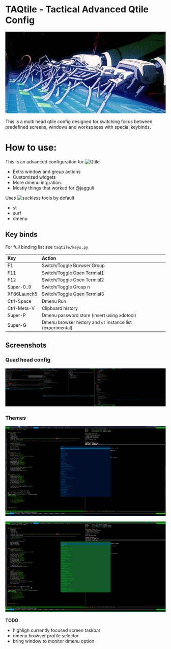 # TAQtile - Tactical Advanced Qtile Config 

![TAQtile Operator](ghost-in-the-shell-fingers.jpg)

This is a multi head qtile config designed for switching focus between
predefined screens, windows and workspaces with special keybinds.


# How to use:

This is an advanced configuration for ![Qtile](https://github.com/qtile)

- Extra window and group actions 
- Customized widgets
- More dmenu intgration.
- Mostly things that worked for @jagguli


Uses ![suckless](https://suckless.org) tools by default

- st
- surf
- dmenu

## Key binds

For full binding list see `taqtile/keys.py`

| Key  | Action  |
|:--|:--|
| F1   | Switch/Toggle Browser Group |
| F11  | Switch/Toggle Open Termial1 |
| F12  | Switch/Toggle Open Termial2 |
| Super-0..9  | Switch/Toggle Group n |
| XF86Launch5  | Switch/Toggle Open Termial3 |
| Ctrl-Space  | Dmenu Run |
| Ctrl-Meta-V | Clipboard history |
| Super-P | Dmenu password store (insert using xdotool)|
| Super-G | Dmenu browser history and `st` instance list (experimental)|


## Screenshots

### Quad head config

![Quad](quad.png)

### Themes

![Star Trek Blue](startrekblue.png)

![Matrix Green](matrixgreen.png)

**TODO**
- highligh currently focused screen taskbar
- dmenu browser profile selector
- bring window to monitor dmenu option
